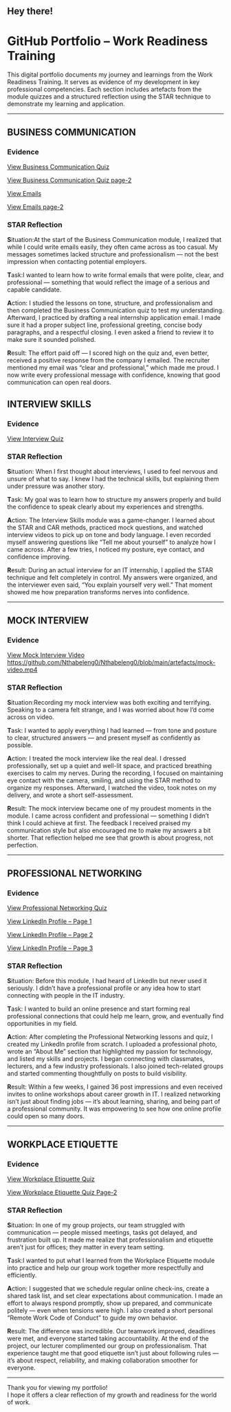 ## Hey there!

# GitHub Portfolio – Work Readiness Training

This digital portfolio documents my journey and learnings from the Work Readiness Training. It serves as evidence of my development in key professional competencies. Each section includes artefacts from the module quizzes and a structured reflection using the STAR technique to demonstrate my learning and application.

---

## BUSINESS COMMUNICATION

### Evidence  
[View Business Communication Quiz](./artefacts/business.png)

[View Business Communication Quiz page-2](./artefacts/business2.png)

[View Emails](./artefacts/email.png)

[View Emails page-2](./artefacts/email2.png)


### STAR Reflection  
**S**ituation:At the start of the Business Communication module, I realized that while I could write emails easily, they often came across as too casual. My messages sometimes lacked structure and professionalism — not the best impression when contacting potential employers.

**T**ask:I wanted to learn how to write formal emails that were polite, clear, and professional — something that would reflect the image of a serious and capable candidate.

**A**ction: I studied the lessons on tone, structure, and professionalism and then completed the Business Communication quiz to test my understanding. Afterward, I practiced by drafting a real internship application email. I made sure it had a proper subject line, professional greeting, concise body paragraphs, and a respectful closing. I even asked a friend to review it to make sure it sounded polished.

**R**esult: The effort paid off — I scored high on the quiz and, even better, received a positive response from the company I emailed. The recruiter mentioned my email was “clear and professional,” which made me proud. I now write every professional message with confidence, knowing that good communication can open real doors.


## INTERVIEW SKILLS

### Evidence  
[View Interview Quiz](./artefacts/interview.png)  


### STAR Reflection 
**S**ituation: When I first thought about interviews, I used to feel nervous and unsure of what to say. I knew I had the technical skills, but explaining them under pressure was another story.

**T**ask: My goal was to learn how to structure my answers properly and build the confidence to speak clearly about my experiences and strengths.

**A**ction: The Interview Skills module was a game-changer. I learned about the STAR and CAR methods, practiced mock questions, and watched interview videos to pick up on tone and body language. I even recorded myself answering questions like “Tell me about yourself” to analyze how I came across. After a few tries, I noticed my posture, eye contact, and confidence improving.

**R**esult: During an actual interview for an IT internship, I applied the STAR technique and felt completely in control. My answers were organized, and the interviewer even said, “You explain yourself very well.” That moment showed me how preparation transforms nerves into confidence.

---

## MOCK INTERVIEW

### Evidence  
[View Mock Interview Video](./artefacts/mock-video.mp4) 
https://github.com/Nthabeleng0/Nthabeleng0/blob/main/artefacts/mock-video.mp4

### STAR Reflection  
**S**ituation:Recording my mock interview was both exciting and terrifying. Speaking to a camera felt strange, and I was worried about how I’d come across on video.

**T**ask: I wanted to apply everything I had learned — from tone and posture to clear, structured answers — and present myself as confidently as possible.

**A**ction: I treated the mock interview like the real deal. I dressed professionally, set up a quiet and well-lit space, and practiced breathing exercises to calm my nerves. During the recording, I focused on maintaining eye contact with the camera, smiling, and using the STAR method to organize my responses. Afterward, I watched the video, took notes on my delivery, and wrote a short self-assessment.

**R**esult: The mock interview became one of my proudest moments in the module. I came across confident and professional — something I didn’t think I could achieve at first. The feedback I received praised my communication style but also encouraged me to make my answers a bit shorter. That reflection helped me see that growth is about progress, not perfection.

---

## PROFESSIONAL NETWORKING

### Evidence  
[View Professional Networking Quiz](./artefacts/prof.png)  

[View LinkedIn Profile – Page 1](./artefacts/link.png)

[View  LinkedIn Profile – Page 2](./artefacts/link2.png)

[View  LinkedIn Profile – Page 3](./artefacts/link3.png)

### STAR Reflection  
**S**ituation: Before this module, I had heard of LinkedIn but never used it seriously. I didn’t have a professional profile or any idea how to start connecting with people in the IT industry.

**T**ask: I wanted to build an online presence and start forming real professional connections that could help me learn, grow, and eventually find opportunities in my field.

**A**ction: After completing the Professional Networking lessons and quiz, I created my LinkedIn profile from scratch. I uploaded a professional photo, wrote an “About Me” section that highlighted my passion for technology, and listed my skills and projects. I began connecting with classmates, lecturers, and a few industry professionals. I also joined tech-related groups and started commenting thoughtfully on posts to build visibility.

**R**esult: Within a few weeks, I gained 36 post impressions and even received invites to online workshops about career growth in IT. I realized networking isn’t just about finding jobs — it’s about learning, sharing, and being part of a professional community. It was empowering to see how one online profile could open so many doors.

---

## WORKPLACE ETIQUETTE

### Evidence  
[View Workplace Etiquette Quiz](./artefacts/workplace.png)

[View Workplace Etiquette Quiz Page-2](./artefacts/workplace2.png)
 

### STAR Reflection  
**S**ituation: In one of my group projects, our team struggled with communication — people missed meetings, tasks got delayed, and frustration built up. It made me realize that professionalism and etiquette aren’t just for offices; they matter in every team setting.

**T**ask:I wanted to put what I learned from the Workplace Etiquette module into practice and help our group work together more respectfully and efficiently.

**A**ction: I suggested that we schedule regular online check-ins, create a shared task list, and set clear expectations about communication. I made an effort to always respond promptly, show up prepared, and communicate politely — even when tensions were high. I also created a short personal “Remote Work Code of Conduct” to guide my own behavior.

**R**esult: The difference was incredible. Our teamwork improved, deadlines were met, and everyone started taking accountability. At the end of the project, our lecturer complimented our group on professionalism. That experience taught me that good etiquette isn’t just about following rules — it’s about respect, reliability, and making collaboration smoother for everyone.

---

Thank you for viewing my portfolio!  
I hope it offers a clear reflection of my growth and readiness for the world of work.
